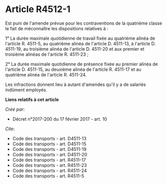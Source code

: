 # Article R4512-1

Est puni de l'amende prévue pour les contraventions de la quatrième classe le fait de méconnaître les dispositions relatives
à : 

1° La durée maximale quotidienne de travail fixée au quatrième alinéa de l'article R. 4511-5, au quatrième alinéa de
l'article D. 4511-13, à l'article D. 4511-19, au troisième alinéa de l'article D. 4511-20 et aux premier et troisième alinéas
de l'article R. 4511-23 ; 

2° La durée maximale quotidienne de présence fixée au premier alinéa de l'article D. 4511-15, au deuxième alinéa de l'article
R. 4511-17 et au quatrième alinéa de l'article R. 4511-24. 

Les infractions donnent lieu à autant d'amendes qu'il y a de salariés indûment employés.

**Liens relatifs à cet article**

_Créé par_:

  - Décret n°2017-200 du 17 février 2017 - art. 10

_Cite_:

  - Code des transports - art. D4511-13
  - Code des transports - art. D4511-15
  - Code des transports - art. D4511-19
  - Code des transports - art. D4511-20
  - Code des transports - art. R4511-17
  - Code des transports - art. R4511-23
  - Code des transports - art. R4511-24
  - Code des transports - art. R4511-5
